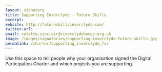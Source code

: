 ```yaml
---
layout: signatory
title: Supporting Inverclyde - Future Skills
excerpt: 
website: http://futureskillsinverclyde.com/
twitter-url: 
email: colette.sinclair@riverclydehomes.org.uk
image: /images/signatories/supporting-inverclyde-future-skills.jpg
permalink: /charter/supporting_inverclyde_fs/
---
```


Use this space to tell people why your organisation signed the Digital Participation Charter and which projects you are supporting.